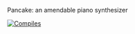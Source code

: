 Pancake: an amendable piano synthesizer

[![Compiles](https://github.com/stanford-stagecast/pancake/workflows/Compile/badge.svg?event=push)](https://github.com/stanford-stagecast/pancake/actions)
